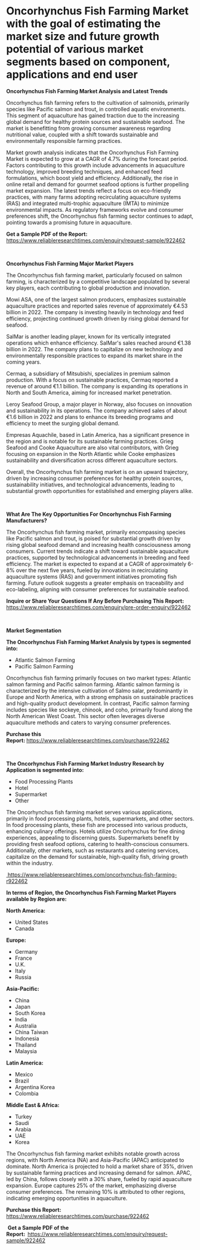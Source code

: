 <p><h1>Oncorhynchus Fish Farming Market with the goal of estimating the market size and future growth potential of various market segments based on component, applications and end user</h1></p><p><strong>Oncorhynchus Fish Farming Market Analysis and Latest Trends</strong></p>
<p><p>Oncorhynchus fish farming refers to the cultivation of salmonids, primarily species like Pacific salmon and trout, in controlled aquatic environments. This segment of aquaculture has gained traction due to the increasing global demand for healthy protein sources and sustainable seafood. The market is benefitting from growing consumer awareness regarding nutritional value, coupled with a shift towards sustainable and environmentally responsible farming practices. </p><p>Market growth analysis indicates that the Oncorhynchus Fish Farming Market is expected to grow at a CAGR of 4.7% during the forecast period. Factors contributing to this growth include advancements in aquaculture technology, improved breeding techniques, and enhanced feed formulations, which boost yield and efficiency. Additionally, the rise in online retail and demand for gourmet seafood options is further propelling market expansion. The latest trends reflect a focus on eco-friendly practices, with many farms adopting recirculating aquaculture systems (RAS) and integrated multi-trophic aquaculture (IMTA) to minimize environmental impacts. As regulatory frameworks evolve and consumer preferences shift, the Oncorhynchus fish farming sector continues to adapt, pointing towards a promising future in aquaculture.</p></p>
<p><strong>Get a Sample PDF of the Report:&nbsp;</strong> <a href="https://www.reliableresearchtimes.com/enquiry/request-sample/922462?utm_campaign=3116&utm_medium=2&utm_source=Github&utm_content=ia&utm_term=18042025&utm_id=oncorhynchus-fish-farming">https://www.reliableresearchtimes.com/enquiry/request-sample/922462</a></p>
<p>&nbsp;</p>
<p><strong>Oncorhynchus Fish Farming Major Market Players</strong></p>
<p><p>The Oncorhynchus fish farming market, particularly focused on salmon farming, is characterized by a competitive landscape populated by several key players, each contributing to global production and innovation. </p><p>Mowi ASA, one of the largest salmon producers, emphasizes sustainable aquaculture practices and reported sales revenue of approximately €4.53 billion in 2022. The company is investing heavily in technology and feed efficiency, projecting continued growth driven by rising global demand for seafood.</p><p>SalMar is another leading player, known for its vertically integrated operations which enhance efficiency. SalMar's sales reached around €1.38 billion in 2022. The company plans to capitalize on new technology and environmentally responsible practices to expand its market share in the coming years.</p><p>Cermaq, a subsidiary of Mitsubishi, specializes in premium salmon production. With a focus on sustainable practices, Cermaq reported a revenue of around €1.1 billion. The company is expanding its operations in North and South America, aiming for increased market penetration.</p><p>Leroy Seafood Group, a major player in Norway, also focuses on innovation and sustainability in its operations. The company achieved sales of about €1.6 billion in 2022 and plans to enhance its breeding programs and efficiency to meet the surging global demand.</p><p>Empresas Aquachile, based in Latin America, has a significant presence in the region and is notable for its sustainable farming practices. Grieg Seafood and Cooke Aquaculture are also vital contributors, with Grieg focusing on expansion in the North Atlantic while Cooke emphasizes sustainability and diversification across different aquaculture sectors.</p><p>Overall, the Oncorhynchus fish farming market is on an upward trajectory, driven by increasing consumer preferences for healthy protein sources, sustainability initiatives, and technological advancements, leading to substantial growth opportunities for established and emerging players alike.</p></p>
<p>&nbsp;</p>
<p><strong>What Are The Key Opportunities For Oncorhynchus Fish Farming Manufacturers?</strong></p>
<p><p>The Oncorhynchus fish farming market, primarily encompassing species like Pacific salmon and trout, is poised for substantial growth driven by rising global seafood demand and increasing health consciousness among consumers. Current trends indicate a shift toward sustainable aquaculture practices, supported by technological advancements in breeding and feed efficiency. The market is expected to expand at a CAGR of approximately 6-8% over the next five years, fueled by innovations in recirculating aquaculture systems (RAS) and government initiatives promoting fish farming. Future outlook suggests a greater emphasis on traceability and eco-labeling, aligning with consumer preferences for sustainable seafood.</p></p>
<p><strong>Inquire or Share Your Questions If Any Before Purchasing This Report:</strong> <a href="https://www.reliableresearchtimes.com/enquiry/pre-order-enquiry/922462?utm_campaign=3116&utm_medium=2&utm_source=Github&utm_content=ia&utm_term=18042025&utm_id=oncorhynchus-fish-farming">https://www.reliableresearchtimes.com/enquiry/pre-order-enquiry/922462</a></p>
<p>&nbsp;</p>
<p><strong>Market Segmentation</strong></p>
<p><strong>The Oncorhynchus Fish Farming Market Analysis by types is segmented into:</strong></p>
<p><ul><li>Atlantic Salmon Farming</li><li>Pacific Salmon Farming</li></ul></p>
<p><p>Oncorhynchus fish farming primarily focuses on two market types: Atlantic salmon farming and Pacific salmon farming. Atlantic salmon farming is characterized by the intensive cultivation of Salmo salar, predominantly in Europe and North America, with a strong emphasis on sustainable practices and high-quality product development. In contrast, Pacific salmon farming includes species like sockeye, chinook, and coho, primarily found along the North American West Coast. This sector often leverages diverse aquaculture methods and caters to varying consumer preferences.</p></p>
<p><strong>Purchase this Report:&nbsp;</strong><a href="https://www.reliableresearchtimes.com/purchase/922462?utm_campaign=3116&utm_medium=2&utm_source=Github&utm_content=ia&utm_term=18042025&utm_id=oncorhynchus-fish-farming">https://www.reliableresearchtimes.com/purchase/922462</a></p>
<p>&nbsp;</p>
<p><strong>The Oncorhynchus Fish Farming Market Industry Research by Application is segmented into:</strong></p>
<p><ul><li>Food Processing Plants</li><li>Hotel</li><li>Supermarket</li><li>Other</li></ul></p>
<p><p>The Oncorhynchus fish farming market serves various applications, primarily in food processing plants, hotels, supermarkets, and other sectors. In food processing plants, these fish are processed into various products, enhancing culinary offerings. Hotels utilize Oncorhynchus for fine dining experiences, appealing to discerning guests. Supermarkets benefit by providing fresh seafood options, catering to health-conscious consumers. Additionally, other markets, such as restaurants and catering services, capitalize on the demand for sustainable, high-quality fish, driving growth within the industry.</p></p>
<p><a href="https://www.reliableresearchtimes.com/oncorhynchus-fish-farming-r922462?utm_campaign=3116&utm_medium=2&utm_source=Github&utm_content=ia&utm_term=18042025&utm_id=oncorhynchus-fish-farming">&nbsp;https://www.reliableresearchtimes.com/oncorhynchus-fish-farming-r922462</a></p>
<p><strong>In terms of Region, the Oncorhynchus Fish Farming Market Players available by Region are:</strong></p>
<p>
    <p> <strong> North America: </strong>
        <ul>
            <li>United States</li>
            <li>Canada</li>
        </ul>
        </p> 
    <p> <strong> Europe: </strong>
        <ul>
            <li>Germany</li>
            <li>France</li>
            <li>U.K.</li>
            <li>Italy</li>
            <li>Russia</li>
        </ul>
        </p> 
    <p> <strong> Asia-Pacific: </strong>
        <ul>
            <li>China</li>
            <li>Japan</li>
            <li>South Korea</li>
            <li>India</li>
            <li>Australia</li>
            <li>China Taiwan</li>
            <li>Indonesia</li>
            <li>Thailand</li>
            <li>Malaysia</li>
        </ul>
        </p> 
    <p> <strong> Latin America: </strong>
        <ul>
            <li>Mexico</li>
            <li>Brazil</li>
            <li>Argentina Korea</li>
            <li>Colombia</li>
        </ul>
        </p> 
    <p> <strong> Middle East & Africa: </strong>
        <ul>
            <li>Turkey</li>
            <li>Saudi</li>
            <li>Arabia</li>
            <li>UAE</li>
            <li>Korea</li>
        </ul>
    </p>
    </p>
<p><p>The Oncorhynchus fish farming market exhibits notable growth across regions, with North America (NA) and Asia-Pacific (APAC) anticipated to dominate. North America is projected to hold a market share of 35%, driven by sustainable farming practices and increasing demand for salmon. APAC, led by China, follows closely with a 30% share, fueled by rapid aquaculture expansion. Europe captures 25% of the market, emphasizing diverse consumer preferences. The remaining 10% is attributed to other regions, indicating emerging opportunities in aquaculture.</p></p>
<p><strong>Purchase this Report: </strong><a href="https://www.reliableresearchtimes.com/purchase/922462?utm_campaign=3116&utm_medium=2&utm_source=Github&utm_content=ia&utm_term=18042025&utm_id=oncorhynchus-fish-farming">https://www.reliableresearchtimes.com/purchase/922462</a></p>
<p>&nbsp;<strong>Get a Sample PDF of the Report:&nbsp;&nbsp;</strong><a href="https://www.reliableresearchtimes.com/enquiry/request-sample/922462?utm_campaign=3116&utm_medium=2&utm_source=Github&utm_content=ia&utm_term=18042025&utm_id=oncorhynchus-fish-farming">https://www.reliableresearchtimes.com/enquiry/request-sample/922462</a></p>
<p><strong></strong></p>
<p><p></p><p></p><p></p></p>